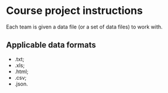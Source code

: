 # Course project instructions
Each team is given a data file (or a set of data files) to work with.
## **Applicable data formats** 
* .txt; 
* .xls; 
* .html;
* .csv;
* .json.

